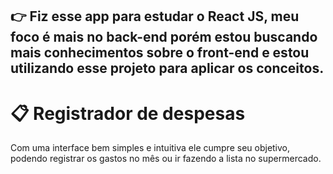 ## 👉  Fiz esse app para estudar o React JS, meu foco é mais no back-end porém estou buscando mais conhecimentos sobre o front-end e estou utilizando esse projeto para aplicar os conceitos.

# 📋 Registrador de despesas
Com uma interface bem simples e intuitiva ele cumpre seu objetivo, podendo registrar os gastos no mês ou ir fazendo a lista no supermercado.
